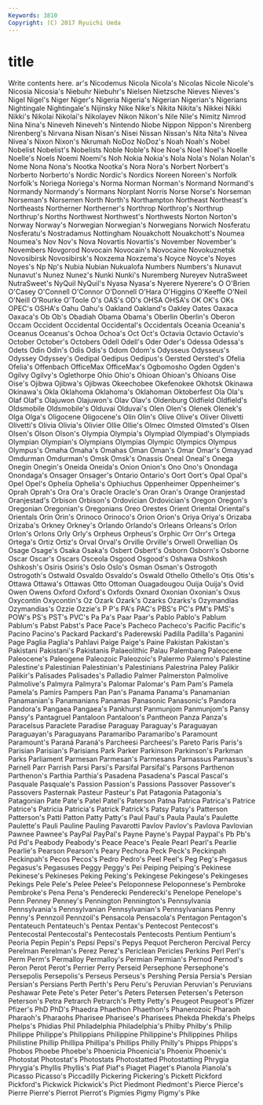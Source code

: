 ```yaml
---
Keywords: 3810 
Copyright: (C) 2017 Ryuichi Ueda
---
```


# title

Write contents here.
ar's Nicodemus Nicola Nicola's Nicolas Nicole Nicole's Nicosia Nicosia's
Niebuhr Niebuhr's Nielsen Nietzsche Nieves Nieves's Nigel Nigel's Niger Niger's
Nigeria Nigeria's Nigerian Nigerian's Nigerians Nightingale Nightingale's Nijinsky Nike Nike's
Nikita Nikita's Nikkei Nikki Nikki's Nikolai Nikolai's Nikolayev Nikon Nikon's
Nile Nile's Nimitz Nimrod Nina Nina's Nineveh Nineveh's Nintendo Niobe
Nippon Nippon's Nirenberg Nirenberg's Nirvana Nisan Nisan's Nisei Nissan Nissan's
Nita Nita's Nivea Nivea's Nixon Nixon's Nkrumah NoDoz NoDoz's Noah
Noah's Nobel Nobelist Nobelist's Nobelists Noble Noble's Noe Noe's Noel
Noel's Noelle Noelle's Noels Noemi Noemi's Noh Nokia Nokia's Nola
Nola's Nolan Nolan's Nome Nona Nona's Nootka Nootka's Nora Nora's
Norbert Norbert's Norberto Norberto's Nordic Nordic's Nordics Noreen Noreen's Norfolk
Norfolk's Noriega Noriega's Norma Norman Norman's Normand Normand's Normandy Normandy's
Normans Norplant Norris Norse Norse's Norseman Norseman's Norsemen North North's
Northampton Northeast Northeast's Northeasts Northerner Northerner's Northrop Northrop's Northrup Northrup's
Norths Northwest Northwest's Northwests Norton Norton's Norway Norway's Norwegian Norwegian's
Norwegians Norwich Nosferatu Nosferatu's Nostradamus Nottingham Nouakchott Nouakchott's Noumea Noumea's
Nov Nov's Nova Novartis Novartis's November November's Novembers Novgorod Novocain
Novocain's Novocaine Novokuznetsk Novosibirsk Novosibirsk's Noxzema Noxzema's Noyce Noyce's Noyes
Noyes's Np Np's Nubia Nubian Nukualofa Numbers Numbers's Nunavut Nunavut's
Nunez Nunez's Nunki Nunki's Nuremberg Nureyev NutraSweet NutraSweet's NyQuil NyQuil's
Nyasa Nyasa's Nyerere Nyerere's O O'Brien O'Casey O'Connell O'Connor O'Donnell
O'Hara O'Higgins O'Keeffe O'Neil O'Neill O'Rourke O'Toole O's OAS's OD's
OHSA OHSA's OK OK's OKs OPEC's OSHA's Oahu Oahu's Oakland
Oakland's Oakley Oates Oaxaca Oaxaca's Ob Ob's Obadiah Obama Obama's
Oberlin Oberlin's Oberon Occam Occident Occidental Occidental's Occidentals Oceania Oceania's
Oceanus Oceanus's Ochoa Ochoa's Oct Oct's Octavia Octavio Octavio's October
October's Octobers Odell Odell's Oder Oder's Odessa Odessa's Odets Odin
Odin's Odis Odis's Odom Odom's Odysseus Odysseus's Odyssey Odyssey's Oedipal
Oedipus Oedipus's Oersted Oersted's Ofelia Ofelia's Offenbach OfficeMax OfficeMax's Ogbomosho
Ogden Ogden's Ogilvy Ogilvy's Oglethorpe Ohio Ohio's Ohioan Ohioan's Ohioans
Oise Oise's Ojibwa Ojibwa's Ojibwas Okeechobee Okefenokee Okhotsk Okinawa Okinawa's
Okla Oklahoma Oklahoma's Oklahoman Oktoberfest Ola Ola's Olaf Olaf's Olajuwon
Olajuwon's Olav Olav's Oldenburg Oldfield Oldfield's Oldsmobile Oldsmobile's Olduvai Olduvai's
Olen Olen's Olenek Olenek's Olga Olga's Oligocene Oligocene's Olin Olin's
Olive Olive's Oliver Olivetti Olivetti's Olivia Olivia's Olivier Ollie Ollie's
Olmec Olmsted Olmsted's Olsen Olsen's Olson Olson's Olympia Olympia's Olympiad
Olympiad's Olympiads Olympian Olympian's Olympians Olympias Olympic Olympics Olympus Olympus's
Omaha Omaha's Omahas Oman Oman's Omar Omar's Omayyad Omdurman Omdurman's
Omsk Omsk's Onassis Oneal Oneal's Onega Onegin Onegin's Oneida Oneida's
Onion Onion's Ono Ono's Onondaga Onondaga's Onsager Onsager's Ontario Ontario's
Oort Oort's Opal Opal's Opel Opel's Ophelia Ophelia's Ophiuchus Oppenheimer
Oppenheimer's Oprah Oprah's Ora Ora's Oracle Oracle's Oran Oran's Orange
Oranjestad Oranjestad's Orbison Orbison's Ordovician Ordovician's Oregon Oregon's Oregonian Oregonian's
Oregonians Oreo Orestes Orient Oriental Oriental's Orientals Orin Orin's Orinoco
Orinoco's Orion Orion's Oriya Oriya's Orizaba Orizaba's Orkney Orkney's Orlando
Orlando's Orleans Orleans's Orlon Orlon's Orlons Orly Orly's Orpheus Orpheus's
Orphic Orr Orr's Ortega Ortega's Ortiz Ortiz's Orval Orval's Orville
Orville's Orwell Orwellian Os Osage Osage's Osaka Osaka's Osbert Osbert's
Osborn Osborn's Osborne Oscar Oscar's Oscars Osceola Osgood Osgood's Oshawa
Oshkosh Oshkosh's Osiris Osiris's Oslo Oslo's Osman Osman's Ostrogoth Ostrogoth's
Ostwald Osvaldo Osvaldo's Oswald Othello Othello's Otis Otis's Ottawa Ottawa's
Ottawas Otto Ottoman Ouagadougou Ouija Ouija's Ovid Owen Owens Oxford
Oxford's Oxfords Oxnard Oxonian Oxonian's Oxus Oxycontin Oxycontin's Oz Ozark
Ozark's Ozarks Ozarks's Ozymandias Ozymandias's Ozzie Ozzie's P P's PA's
PAC's PBS's PC's PM's PMS's POW's PS's PST's PVC's Pa
Pa's Paar Paar's Pablo Pablo's Pablum Pablum's Pabst Pabst's Pace
Pace's Pacheco Pacheco's Pacific Pacific's Pacino Pacino's Packard Packard's Paderewski
Padilla Padilla's Paganini Page Paglia Paglia's Pahlavi Paige Paige's Paine
Pakistan Pakistan's Pakistani Pakistani's Pakistanis Palaeolithic Palau Palembang Paleocene Paleocene's
Paleogene Paleozoic Paleozoic's Palermo Palermo's Palestine Palestine's Palestinian Palestinian's Palestinians
Palestrina Paley Palikir Palikir's Palisades Palisades's Palladio Palmer Palmerston Palmolive
Palmolive's Palmyra Palmyra's Palomar Palomar's Pam Pam's Pamela Pamela's Pamirs
Pampers Pan Pan's Panama Panama's Panamanian Panamanian's Panamanians Panamas Panasonic
Panasonic's Pandora Pandora's Pangaea Pangaea's Pankhurst Panmunjom Panmunjom's Pansy Pansy's
Pantagruel Pantaloon Pantaloon's Pantheon Panza Panza's Paracelsus Paraclete Paradise Paraguay
Paraguay's Paraguayan Paraguayan's Paraguayans Paramaribo Paramaribo's Paramount Paramount's Paraná Paraná's
Parcheesi Parcheesi's Pareto Paris Paris's Parisian Parisian's Parisians Park Parker
Parkinson Parkinson's Parkman Parks Parliament Parmesan Parmesan's Parmesans Parnassus Parnassus's
Parnell Parr Parrish Parsi Parsi's Parsifal Parsifal's Parsons Parthenon Parthenon's
Parthia Parthia's Pasadena Pasadena's Pascal Pascal's Pasquale Pasquale's Passion Passion's
Passions Passover Passover's Passovers Pasternak Pasteur Pasteur's Pat Patagonia Patagonia's
Patagonian Pate Pate's Patel Patel's Paterson Patna Patrica Patrica's Patrice
Patrice's Patricia Patricia's Patrick Patrick's Patsy Patsy's Patterson Patterson's Patti
Patton Patty Patty's Paul Paul's Paula Paula's Paulette Paulette's Pauli
Pauline Pauling Pavarotti Pavlov Pavlov's Pavlova Pavlovian Pawnee Pawnee's PayPal
PayPal's Payne Payne's Paypal Paypal's Pb Pb's Pd Pd's Peabody
Peabody's Peace Peace's Peale Pearl Pearl's Pearlie Pearlie's Pearson Pearson's
Peary Pechora Peck Peck's Peckinpah Peckinpah's Pecos Pecos's Pedro Pedro's
Peel Peel's Peg Peg's Pegasus Pegasus's Pegasuses Peggy Peggy's Pei
Peiping Peiping's Pekinese Pekinese's Pekineses Peking Peking's Pekingese Pekingese's Pekingeses
Pekings Pele Pele's Pelee Pelee's Peloponnese Peloponnese's Pembroke Pembroke's Pena
Pena's Penderecki Penderecki's Penelope Penelope's Penn Penney Penney's Pennington Pennington's
Pennsylvania Pennsylvania's Pennsylvanian Pennsylvanian's Pennsylvanians Penny Penny's Pennzoil Pennzoil's Pensacola
Pensacola's Pentagon Pentagon's Pentateuch Pentateuch's Pentax Pentax's Pentecost Pentecost's Pentecostal
Pentecostal's Pentecostals Pentecosts Pentium Pentium's Peoria Pepin Pepin's Pepsi Pepsi's
Pepys Pequot Percheron Percival Percy Perelman Perelman's Perez Perez's Periclean
Pericles Perkins Perl Perl's Perm Perm's Permalloy Permalloy's Permian Permian's
Pernod Pernod's Peron Perot Perot's Perrier Perry Perseid Persephone Persephone's
Persepolis Persepolis's Perseus Perseus's Pershing Persia Persia's Persian Persian's Persians
Perth Perth's Peru Peru's Peruvian Peruvian's Peruvians Peshawar Pete Pete's
Peter Peter's Peters Petersen Petersen's Peterson Peterson's Petra Petrarch Petrarch's
Petty Petty's Peugeot Peugeot's Pfizer Pfizer's PhD PhD's Phaedra Phaethon
Phaethon's Phanerozoic Pharaoh Pharaoh's Pharaohs Pharisee Pharisee's Pharisees Phekda Phekda's
Phelps Phelps's Phidias Phil Philadelphia Philadelphia's Philby Philby's Philip Philippe
Philippe's Philippians Philippine Philippine's Philippines Philips Philistine Phillip Phillipa Phillipa's
Phillips Philly Philly's Phipps Phipps's Phobos Phoebe Phoebe's Phoenicia Phoenicia's
Phoenix Phoenix's Photostat Photostat's Photostats Photostatted Photostatting Phrygia Phrygia's Phyllis
Phyllis's Piaf Piaf's Piaget Piaget's Pianola Pianola's Picasso Picasso's Piccadilly
Pickering Pickering's Pickett Pickford Pickford's Pickwick Pickwick's Pict Piedmont Piedmont's
Pierce Pierce's Pierre Pierre's Pierrot Pierrot's Pigmies Pigmy Pigmy's Pike
